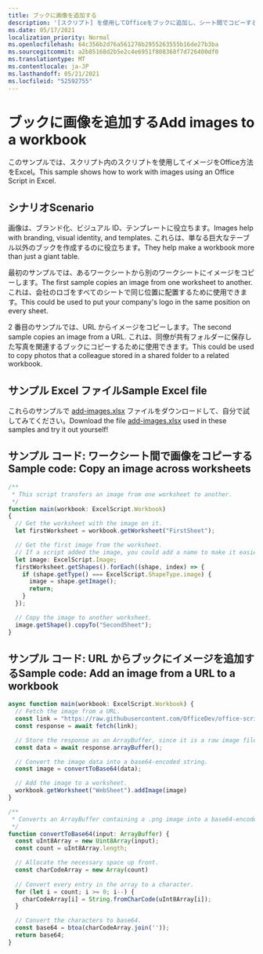 ```yaml
---
title: ブックに画像を追加する
description: '[スクリプト] を使用してOfficeをブックに追加し、シート間でコピーする方法について学習します。'
ms.date: 05/17/2021
localization_priority: Normal
ms.openlocfilehash: 64c356b2d76a561276b2955263555b16de27b3ba
ms.sourcegitcommit: a2b85168d2b5e2c4e6951f808368f7d726400df0
ms.translationtype: MT
ms.contentlocale: ja-JP
ms.lasthandoff: 05/21/2021
ms.locfileid: "52592755"
---
```

# <a name="add-images-to-a-workbook"></a><span data-ttu-id="438a9-103">ブックに画像を追加する</span><span class="sxs-lookup"><span data-stu-id="438a9-103">Add images to a workbook</span></span>

<span data-ttu-id="438a9-104">このサンプルでは、スクリプト内のスクリプトを使用してイメージをOffice方法をExcel。</span><span class="sxs-lookup"><span data-stu-id="438a9-104">This sample shows how to work with images using an Office Script in Excel.</span></span>

## <a name="scenario"></a><span data-ttu-id="438a9-105">シナリオ</span><span class="sxs-lookup"><span data-stu-id="438a9-105">Scenario</span></span>

<span data-ttu-id="438a9-106">画像は、ブランド化、ビジュアル ID、テンプレートに役立ちます。</span><span class="sxs-lookup"><span data-stu-id="438a9-106">Images help with branding, visual identity, and templates.</span></span> <span data-ttu-id="438a9-107">これらは、単なる巨大なテーブル以外のブックを作成するのに役立ちます。</span><span class="sxs-lookup"><span data-stu-id="438a9-107">They help make a workbook more than just a giant table.</span></span>

<span data-ttu-id="438a9-108">最初のサンプルでは、あるワークシートから別のワークシートにイメージをコピーします。</span><span class="sxs-lookup"><span data-stu-id="438a9-108">The first sample copies an image from one worksheet to another.</span></span> <span data-ttu-id="438a9-109">これは、会社のロゴをすべてのシートで同じ位置に配置するために使用できます。</span><span class="sxs-lookup"><span data-stu-id="438a9-109">This could be used to put your company's logo in the same position on every sheet.</span></span>

<span data-ttu-id="438a9-110">2 番目のサンプルでは、URL からイメージをコピーします。</span><span class="sxs-lookup"><span data-stu-id="438a9-110">The second sample copies an image from a URL.</span></span> <span data-ttu-id="438a9-111">これは、同僚が共有フォルダーに保存した写真を関連するブックにコピーするために使用できます。</span><span class="sxs-lookup"><span data-stu-id="438a9-111">This could be used to copy photos that a colleague stored in a shared folder to a related workbook.</span></span>

## <a name="sample-excel-file"></a><span data-ttu-id="438a9-112">サンプル Excel ファイル</span><span class="sxs-lookup"><span data-stu-id="438a9-112">Sample Excel file</span></span>

<span data-ttu-id="438a9-113">これらのサンプルで <a href="add-images.xlsx">add-images.xlsx</a> ファイルをダウンロードして、自分で試してみてください。</span><span class="sxs-lookup"><span data-stu-id="438a9-113">Download the file <a href="add-images.xlsx">add-images.xlsx</a> used in these samples and try it out yourself!</span></span>

## <a name="sample-code-copy-an-image-across-worksheets"></a><span data-ttu-id="438a9-114">サンプル コード: ワークシート間で画像をコピーする</span><span class="sxs-lookup"><span data-stu-id="438a9-114">Sample code: Copy an image across worksheets</span></span>

```TypeScript
/**
 * This script transfers an image from one worksheet to another.
 */
function main(workbook: ExcelScript.Workbook)
{
  // Get the worksheet with the image on it.
  let firstWorksheet = workbook.getWorksheet("FirstSheet");

  // Get the first image from the worksheet.
  // If a script added the image, you could add a name to make it easier to find.
  let image: ExcelScript.Image;
  firstWorksheet.getShapes().forEach((shape, index) => {
    if (shape.getType() === ExcelScript.ShapeType.image) {
      image = shape.getImage();
      return;
    }
  });

  // Copy the image to another worksheet.
  image.getShape().copyTo("SecondSheet");
}
```

## <a name="sample-code-add-an-image-from-a-url-to-a-workbook"></a><span data-ttu-id="438a9-115">サンプル コード: URL からブックにイメージを追加する</span><span class="sxs-lookup"><span data-stu-id="438a9-115">Sample code: Add an image from a URL to a workbook</span></span>

```TypeScript
async function main(workbook: ExcelScript.Workbook) {
  // Fetch the image from a URL.
  const link = "https://raw.githubusercontent.com/OfficeDev/office-scripts-docs/master/docs/images/git-octocat.png";
  const response = await fetch(link);

  // Store the response as an ArrayBuffer, since it is a raw image file.
  const data = await response.arrayBuffer();

  // Convert the image data into a base64-encoded string.
  const image = convertToBase64(data);

  // Add the image to a worksheet.
  workbook.getWorksheet("WebSheet").addImage(image)
}

/**
 * Converts an ArrayBuffer containing a .png image into a base64-encoded string.
 */
function convertToBase64(input: ArrayBuffer) {
  const uInt8Array = new Uint8Array(input);
  const count = uInt8Array.length;

  // Allocate the necessary space up front.
  const charCodeArray = new Array(count) 
  
  // Convert every entry in the array to a character.
  for (let i = count; i >= 0; i--) { 
    charCodeArray[i] = String.fromCharCode(uInt8Array[i]);
  }

  // Convert the characters to base64.
  const base64 = btoa(charCodeArray.join(''));
  return base64;
}
```
